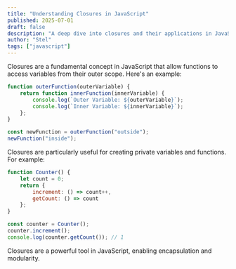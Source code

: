 ```yaml
---
title: "Understanding Closures in JavaScript"
published: 2025-07-01
draft: false
description: "A deep dive into closures and their applications in JavaScript."
author: "Stel"
tags: ["javascript"]
---
```


Closures are a fundamental concept in JavaScript that allow functions to access variables from their outer scope. Here's an example:

```javascript
function outerFunction(outerVariable) {
    return function innerFunction(innerVariable) {
        console.log(`Outer Variable: ${outerVariable}`);
        console.log(`Inner Variable: ${innerVariable}`);
    };
}

const newFunction = outerFunction("outside");
newFunction("inside");
```

Closures are particularly useful for creating private variables and functions. For example:

```javascript
function Counter() {
    let count = 0;
    return {
        increment: () => count++,
        getCount: () => count
    };
}

const counter = Counter();
counter.increment();
console.log(counter.getCount()); // 1
```

Closures are a powerful tool in JavaScript, enabling encapsulation and modularity.